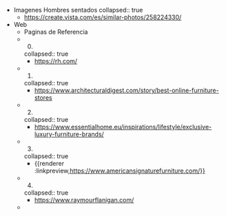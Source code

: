 - Imagenes Hombres sentados
  collapsed:: true
	- https://create.vista.com/es/similar-photos/258224330/
- Web
	- Paginas de Referencia
	- 0.
	  collapsed:: true
		- https://rh.com/
	- 1.
	  collapsed:: true
		- https://www.architecturaldigest.com/story/best-online-furniture-stores
	- 2.
	  collapsed:: true
		- https://www.essentialhome.eu/inspirations/lifestyle/exclusive-luxury-furniture-brands/
	- 3.
	  collapsed:: true
		- {{renderer :linkpreview,https://www.americansignaturefurniture.com/}}
	- 4.
	  collapsed:: true
		- https://www.raymourflanigan.com/
	-